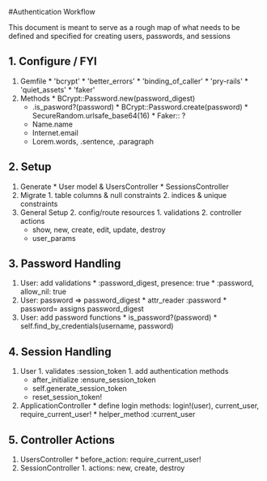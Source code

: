 #Authentication Workflow

This document is meant to serve as a rough map of what needs to be defined and specified
for creating users, passwords, and sessions


## 1. Configure / FYI
  1. Gemfile
    * 'bcrypt'
    * 'better_errors'
    * 'binding_of_caller'
    * 'pry-rails'
    * 'quiet_assets'
    * 'faker'
  1. Methods
    * BCrypt::Password.new(password_digest)
      * .is_pasword?(password)
    * BCrypt::Password.create(password)
    * SecureRandom.urlsafe_base64(16)
    * Faker:: ?
      * Name.name
      * Internet.email
      * Lorem.words, .sentence, .paragraph

## 2. Setup
  1. Generate
    * User model & UsersController
    * SessionsController
  2. Migrate
    1. table columns & null constraints
    2. indices & unique constraints
  2. General Setup
    2. config/route resources
    1. validations
    2. controller actions
      * show, new, create, edit, update, destroy
      * user_params

## 3. Password Handling
  1. User: add validations
    * :password_digest, presence: true
    * :password, allow_nil: true
  2. User: password => password_digest
    * attr_reader :password
    * password= assigns password_digest
  3. User: add password functions
    * is_password?(password)
    * self.find_by_credentials(username, password)

## 4. Session Handling
  1. User
    1. validates :session_token
    1. add authentication methods
      * after_initialize :ensure_session_token
      * self.generate_session_token
      * reset_session_token!
  2. ApplicationController
    * define login methods: login!(user), current_user, require_current_user!
    * helper_method :current_user

## 5. Controller Actions
  1. UsersController
    * before_action: require_current_user!
  2. SessionController
    1. actions: new, create, destroy
